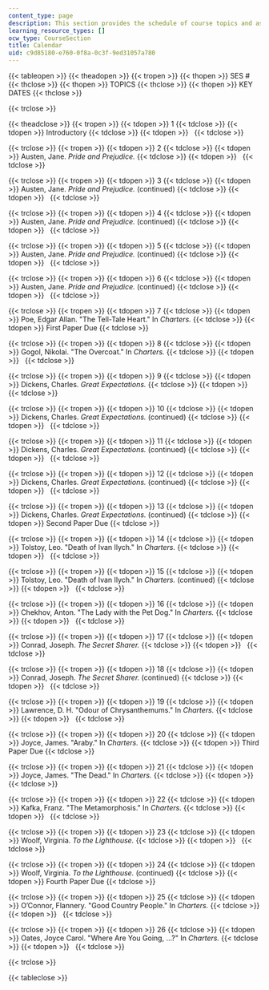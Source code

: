 ```yaml
---
content_type: page
description: This section provides the schedule of course topics and assignments.
learning_resource_types: []
ocw_type: CourseSection
title: Calendar
uid: c9d85180-e760-0f8a-0c3f-9ed31057a780
---
```


{{< tableopen >}}
{{< theadopen >}}
{{< tropen >}}
{{< thopen >}}
SES #
{{< thclose >}}
{{< thopen >}}
TOPICS
{{< thclose >}}
{{< thopen >}}
KEY DATES
{{< thclose >}}

{{< trclose >}}

{{< theadclose >}}
{{< tropen >}}
{{< tdopen >}}
1
{{< tdclose >}}
{{< tdopen >}}
Introductory
{{< tdclose >}}
{{< tdopen >}}
 
{{< tdclose >}}

{{< trclose >}}
{{< tropen >}}
{{< tdopen >}}
2
{{< tdclose >}}
{{< tdopen >}}
Austen, Jane. _Pride and Prejudice._
{{< tdclose >}}
{{< tdopen >}}
 
{{< tdclose >}}

{{< trclose >}}
{{< tropen >}}
{{< tdopen >}}
3
{{< tdclose >}}
{{< tdopen >}}
Austen, Jane. _Pride and Prejudice._ (continued)
{{< tdclose >}}
{{< tdopen >}}
 
{{< tdclose >}}

{{< trclose >}}
{{< tropen >}}
{{< tdopen >}}
4
{{< tdclose >}}
{{< tdopen >}}
Austen, Jane. _Pride and Prejudice._ (continued)
{{< tdclose >}}
{{< tdopen >}}
 
{{< tdclose >}}

{{< trclose >}}
{{< tropen >}}
{{< tdopen >}}
5
{{< tdclose >}}
{{< tdopen >}}
Austen, Jane. _Pride and Prejudice._ (continued)
{{< tdclose >}}
{{< tdopen >}}
 
{{< tdclose >}}

{{< trclose >}}
{{< tropen >}}
{{< tdopen >}}
6
{{< tdclose >}}
{{< tdopen >}}
Austen, Jane. _Pride and Prejudice._ (continued)
{{< tdclose >}}
{{< tdopen >}}
 
{{< tdclose >}}

{{< trclose >}}
{{< tropen >}}
{{< tdopen >}}
7
{{< tdclose >}}
{{< tdopen >}}
Poe, Edgar Allan. "The Tell-Tale Heart." In _Charters._
{{< tdclose >}}
{{< tdopen >}}
First Paper Due
{{< tdclose >}}

{{< trclose >}}
{{< tropen >}}
{{< tdopen >}}
8
{{< tdclose >}}
{{< tdopen >}}
Gogol, Nikolai. "The Overcoat." In _Charters._
{{< tdclose >}}
{{< tdopen >}}
 
{{< tdclose >}}

{{< trclose >}}
{{< tropen >}}
{{< tdopen >}}
9
{{< tdclose >}}
{{< tdopen >}}
Dickens, Charles. _Great Expectations._
{{< tdclose >}}
{{< tdopen >}}
 
{{< tdclose >}}

{{< trclose >}}
{{< tropen >}}
{{< tdopen >}}
10
{{< tdclose >}}
{{< tdopen >}}
Dickens, Charles. _Great Expectations._ (continued)
{{< tdclose >}}
{{< tdopen >}}
 
{{< tdclose >}}

{{< trclose >}}
{{< tropen >}}
{{< tdopen >}}
11
{{< tdclose >}}
{{< tdopen >}}
Dickens, Charles. _Great Expectations._ (continued)
{{< tdclose >}}
{{< tdopen >}}
 
{{< tdclose >}}

{{< trclose >}}
{{< tropen >}}
{{< tdopen >}}
12
{{< tdclose >}}
{{< tdopen >}}
Dickens, Charles. _Great Expectations._ (continued)
{{< tdclose >}}
{{< tdopen >}}
 
{{< tdclose >}}

{{< trclose >}}
{{< tropen >}}
{{< tdopen >}}
13
{{< tdclose >}}
{{< tdopen >}}
Dickens, Charles. _Great Expectations._ (continued)
{{< tdclose >}}
{{< tdopen >}}
Second Paper Due
{{< tdclose >}}

{{< trclose >}}
{{< tropen >}}
{{< tdopen >}}
14
{{< tdclose >}}
{{< tdopen >}}
Tolstoy, Leo. "Death of Ivan Ilych." In _Charters._
{{< tdclose >}}
{{< tdopen >}}
 
{{< tdclose >}}

{{< trclose >}}
{{< tropen >}}
{{< tdopen >}}
15
{{< tdclose >}}
{{< tdopen >}}
Tolstoy, Leo. "Death of Ivan Ilych." In _Charters._ (continued)
{{< tdclose >}}
{{< tdopen >}}
 
{{< tdclose >}}

{{< trclose >}}
{{< tropen >}}
{{< tdopen >}}
16
{{< tdclose >}}
{{< tdopen >}}
Chekhov, Anton. "The Lady with the Pet Dog." In _Charters._
{{< tdclose >}}
{{< tdopen >}}
 
{{< tdclose >}}

{{< trclose >}}
{{< tropen >}}
{{< tdopen >}}
17
{{< tdclose >}}
{{< tdopen >}}
Conrad, Joseph. _The Secret Sharer._
{{< tdclose >}}
{{< tdopen >}}
 
{{< tdclose >}}

{{< trclose >}}
{{< tropen >}}
{{< tdopen >}}
18
{{< tdclose >}}
{{< tdopen >}}
Conrad, Joseph. _The Secret Sharer._ (continued)
{{< tdclose >}}
{{< tdopen >}}
 
{{< tdclose >}}

{{< trclose >}}
{{< tropen >}}
{{< tdopen >}}
19
{{< tdclose >}}
{{< tdopen >}}
Lawrence, D. H. "Odour of Chrysanthemums." In _Charters._
{{< tdclose >}}
{{< tdopen >}}
 
{{< tdclose >}}

{{< trclose >}}
{{< tropen >}}
{{< tdopen >}}
20
{{< tdclose >}}
{{< tdopen >}}
Joyce, James. "Araby." In _Charters._
{{< tdclose >}}
{{< tdopen >}}
Third Paper Due
{{< tdclose >}}

{{< trclose >}}
{{< tropen >}}
{{< tdopen >}}
21
{{< tdclose >}}
{{< tdopen >}}
Joyce, James. "The Dead." In _Charters._
{{< tdclose >}}
{{< tdopen >}}
 
{{< tdclose >}}

{{< trclose >}}
{{< tropen >}}
{{< tdopen >}}
22
{{< tdclose >}}
{{< tdopen >}}
Kafka, Franz. "The Metamorphosis." In _Charters._
{{< tdclose >}}
{{< tdopen >}}
 
{{< tdclose >}}

{{< trclose >}}
{{< tropen >}}
{{< tdopen >}}
23
{{< tdclose >}}
{{< tdopen >}}
Woolf, Virginia. _To the Lighthouse._
{{< tdclose >}}
{{< tdopen >}}
 
{{< tdclose >}}

{{< trclose >}}
{{< tropen >}}
{{< tdopen >}}
24
{{< tdclose >}}
{{< tdopen >}}
Woolf, Virginia. _To the Lighthouse._ (continued)
{{< tdclose >}}
{{< tdopen >}}
Fourth Paper Due
{{< tdclose >}}

{{< trclose >}}
{{< tropen >}}
{{< tdopen >}}
25
{{< tdclose >}}
{{< tdopen >}}
O’Connor, Flannery. "Good Country People." In _Charters._
{{< tdclose >}}
{{< tdopen >}}
 
{{< tdclose >}}

{{< trclose >}}
{{< tropen >}}
{{< tdopen >}}
26
{{< tdclose >}}
{{< tdopen >}}
Oates, Joyce Carol. "Where Are You Going, …?" In _Charters._
{{< tdclose >}}
{{< tdopen >}}
 
{{< tdclose >}}

{{< trclose >}}

{{< tableclose >}}